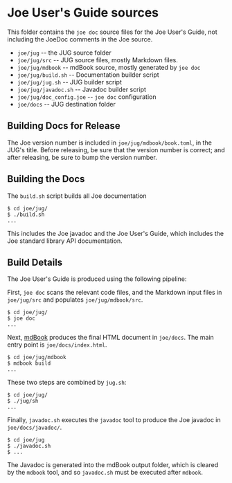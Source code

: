 # Joe User's Guide sources

This folder contains the `joe doc` source files for the Joe User's Guide, not 
including the JoeDoc comments in the Joe source.

- `joe/jug` -- the JUG source folder
- `joe/jug/src` -- JUG source files, mostly Markdown files.
- `joe/jug/mdbook` -- mdBook source, mostly generated by `joe doc`
- `joe/jug/build.sh` -- Documentation builder script
- `joe/jug/jug.sh` -- JUG builder script
- `joe/jug/javadoc.sh` -- Javadoc builder script
- `joe/jug/doc_config.joe` -- `joe doc` configuration
- `joe/docs` -- JUG destination folder

## Building Docs for Release

The Joe version number is included in `joe/jug/mdbook/book.toml`, in the 
JUG's title. Before releasing, be sure that the version number is correct; and
after releasing, be sure to bump the version number.

## Building the Docs

The `build.sh` script builds all Joe documentation

```shell
$ cd joe/jug/
$ ./build.sh
...
```

This includes the Joe javadoc and the Joe User's Guide, which includes
the Joe standard library API documentation.

## Build Details

The Joe User's Guide is produced using the following pipeline:

First, `joe doc` scans the relevant code files, and the Markdown input 
files in `joe/jug/src` and populates `joe/jug/mdbook/src`.

```shell
$ cd joe/jug/
$ joe doc
...
```

Next, [mdBook](https://rust-lang.github.io/mdBook/) produces the final
HTML document in `joe/docs`.  The main entry point is `joe/docs/index.html`.

```shell
$ cd joe/jug/mdbook
$ mdbook build
...
```

These two steps are combined by `jug.sh`:

```shell
$ cd joe/jug/
$ ./jug/sh
...
```

Finally, `javadoc.sh` executes the `javadoc` tool to produce the Joe javadoc
in `joe/docs/javadoc/`.

```shell
$ cd joe/jug
$ ./javadoc.sh
$ ...
```

The Javadoc is generated into the mdBook output folder, which is cleared by
the `mdbook` tool, and so `javadoc.sh` must be executed after `mdbook`.



